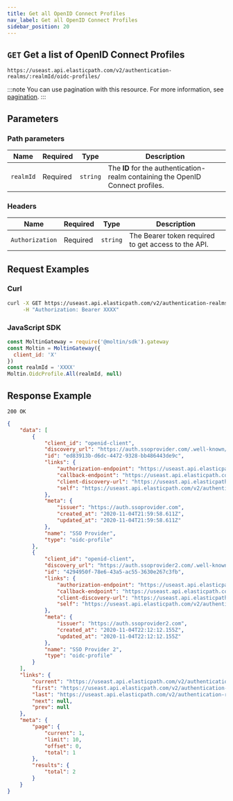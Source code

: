 ```yaml
---
title: Get all OpenID Connect Profiles
nav_label: Get all OpenID Connect Profiles
sidebar_position: 20
---
```


## `GET` Get a list of OpenID Connect Profiles

```http
https://useast.api.elasticpath.com/v2/authentication-realms/:realmId/oidc-profiles/
```

:::note
You can use pagination with this resource. For more information, see [pagination](/docs/commerce-cloud/api-overview/pagination).
:::

## Parameters

### Path parameters

| Name | Required | Type | Description |
| --- | --- | --- | --- |
| `realmId` | Required | `string` | The **ID** for the authentication-realm containing the OpenID Connect profiles. |

### Headers

| Name | Required | Type | Description |
| --- | --- | --- | --- |
| `Authorization` | Required | `string` | The Bearer token required to get access to the API. |

## Request Examples

### Curl

```bash
curl -X GET https://useast.api.elasticpath.com/v2/authentication-realms/:realmId/oidc-profiles/ \
     -H "Authorization: Bearer XXXX"
```

### JavaScript SDK

```javascript
const MoltinGateway = require('@moltin/sdk').gateway
const Moltin = MoltinGateway({
  client_id: 'X'
})
const realmId = 'XXXX'
Moltin.OidcProfile.All(realmId, null)
```

## Response Example

`200 OK`

```json
{
    "data": [
        {
            "client_id": "openid-client",
            "discovery_url": "https://auth.ssoprovider.com/.well-known/openid-configuration",
            "id": "ed83913b-d6dc-4472-9328-bb486443de9c",
            "links": {
                "authorization-endpoint": "https://useast.api.elasticpath.com/oidc-idp/login/stores/88888888-4444-4333-8333-111111111111/authentication-realms/40086652-2779-45f0-8ea6-ae630dfd13cb?elasticpath_commerce_cloud_profile_id=ed83913b-d6dc-4472-9328-bb486443de9c",
                "callback-endpoint": "https://useast.api.elasticpath.com/oidc-idp/callback/stores/88888888-4444-4333-8333-111111111111/authentication-realms/40086652-2779-45f0-8ea6-ae630dfd13cb/oidc-profiles/ed83913b-d6dc-4472-9328-bb486443de9c",
                "client-discovery-url": "https://useast.api.elasticpath.com/oidc-idp/stores/88888888-4444-4333-8333-111111111111/authentication-realms/40086652-2779-45f0-8ea6-ae630dfd13cb/.well-known/openid-configuration",
                "self": "https://useast.api.elasticpath.com/v2/authentication-realms/40086652-2779-45f0-8ea6-ae630dfd13cb/oidc-profiles/ed83913b-d6dc-4472-9328-bb486443de9c"
            },
            "meta": {
                "issuer": "https://auth.ssoprovider.com",
                "created_at": "2020-11-04T21:59:58.611Z",
                "updated_at": "2020-11-04T21:59:58.611Z"
            },
            "name": "SSO Provider",
            "type": "oidc-profile"
        },
        {
            "client_id": "openid-client",
            "discovery_url": "https://auth.ssoprovider2.com/.well-known/openid-configuration",
            "id": "4294950f-78e6-43a5-ac55-3630e267c3fb",
            "links": {
                "authorization-endpoint": "https://useast.api.elasticpath.com/oidc-idp/login/stores/88888888-4444-4333-8333-111111111111/authentication-realms/40086652-2779-45f0-8ea6-ae630dfd13cb?elasticpath_commerce_cloud_profile_id=4294950f-78e6-43a5-ac55-3630e267c3fb",
                "callback-endpoint": "https://useast.api.elasticpath.com/oidc-idp/callback/stores/88888888-4444-4333-8333-111111111111/authentication-realms/40086652-2779-45f0-8ea6-ae630dfd13cb/oidc-profiles/4294950f-78e6-43a5-ac55-3630e267c3fb",
                "client-discovery-url": "https://useast.api.elasticpath.com/oidc-idp/stores/88888888-4444-4333-8333-111111111111/authentication-realms/40086652-2779-45f0-8ea6-ae630dfd13cb/.well-known/openid-configuration",
                "self": "https://useast.api.elasticpath.com/v2/authentication-realms/40086652-2779-45f0-8ea6-ae630dfd13cb/oidc-profiles/4294950f-78e6-43a5-ac55-3630e267c3fb"
            },
            "meta": {
                "issuer": "https://auth.ssoprovider2.com",
                "created_at": "2020-11-04T22:12:12.155Z",
                "updated_at": "2020-11-04T22:12:12.155Z"
            },
            "name": "SSO Provider 2",
            "type": "oidc-profile"
        }
    ],
    "links": {
        "current": "https://useast.api.elasticpath.com/v2/authentication-realms/40086652-2779-45f0-8ea6-ae630dfd13cb/oidc-profiles/?page%5Blimit%5D=10&page%5Boffset%5D=0",
        "first": "https://useast.api.elasticpath.com/v2/authentication-realms/40086652-2779-45f0-8ea6-ae630dfd13cb/oidc-profiles/?page%5Blimit%5D=10&page%5Boffset%5D=0",
        "last": "https://useast.api.elasticpath.com/v2/authentication-realms/40086652-2779-45f0-8ea6-ae630dfd13cb/oidc-profiles/?page%5Blimit%5D=10&page%5Boffset%5D=0",
        "next": null,
        "prev": null
    },
    "meta": {
        "page": {
            "current": 1,
            "limit": 10,
            "offset": 0,
            "total": 1
        },
        "results": {
            "total": 2
        }
    }
}
```
